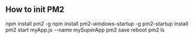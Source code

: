 ## How to init PM2

npm install pm2 -g
npm install pm2-windows-startup -g
pm2-startup install
pm2 start myApp.js --name mySuperApp
pm2 save
reboot
pm2 ls